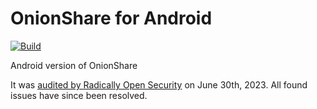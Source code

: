 # OnionShare for Android

[![Build](https://github.com/onionshare/onionshare-android/actions/workflows/build.yml/badge.svg)](https://github.com/onionshare/onionshare-android/actions/workflows/build.yml)

Android version of OnionShare

It
was [audited by Radically Open Security](https://github.com/onionshare/onionshare-android/blob/main/docs/report_onionshare-android.pdf)
on June 30th, 2023.
All found issues have since been resolved.

